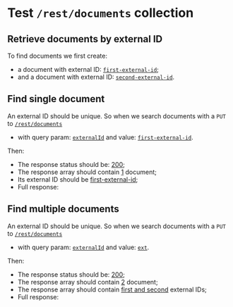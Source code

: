 # Test `/rest/documents` collection

## Retrieve documents by external ID
To find documents we first create: 
  
  - a document with external ID: [`first-external-id`](- "#externalId1");
  - and a document with external ID: [`second-external-id`](- "#externalId2").

[ ](- "createDocument(#externalId1)")
[ ](- "createDocument(#externalId2)")

## Find single document
An external ID should be unique. 
So when we search documents with a `PUT` to [`/rest/documents`](- "#searchEndpoint")

 - with query param: [`externalId`](- "#queryParam") and value: [`first-external-id`](- "#queryParamValue").

[ ](- "#searchSingle=search(#searchEndpoint, #queryParam, #queryParamValue)")

Then:

 - The response status should be: [200](- "?=#searchSingle.status");
 - The response array should contain [1](- "?=#searchSingle.documentCount") document;
 - Its external ID should be [first-external-id](- "?=#searchSingle.externalId");
 - Full response:
 
[ ](- "ext:embed=#searchSingle.body")

## Find multiple documents
An external ID should be unique. 
So when we search documents with a `PUT` to [`/rest/documents`](- "#searchEndpoint")

 - with query param: [`externalId`](- "#queryParam") and value: [`ext`](- "#queryParamValue").

[ ](- "#searchSingle=searchMultiple(#searchEndpoint, #queryParam, #queryParamValue)")

Then:

 - The response status should be: [200](- "?=#searchSingle.status");
 - The response array should contain [2](- "?=#searchSingle.documentCount") document;
 - The response array should contain [first and second](- "?=#searchSingle.externalIds") external IDs;
 - Full response:
 
[ ](- "ext:embed=#searchSingle.body")
